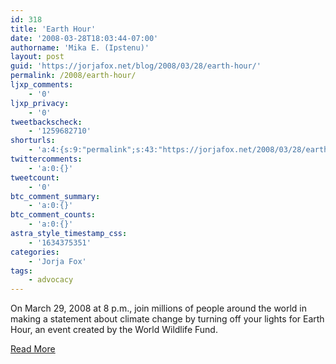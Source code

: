```yaml
---
id: 318
title: 'Earth Hour'
date: '2008-03-28T18:03:44-07:00'
authorname: 'Mika E. (Ipstenu)'
layout: post
guid: 'https://jorjafox.net/blog/2008/03/28/earth-hour/'
permalink: /2008/earth-hour/
ljxp_comments:
    - '0'
ljxp_privacy:
    - '0'
tweetbackscheck:
    - '1259682710'
shorturls:
    - 'a:4:{s:9:"permalink";s:43:"https://jorjafox.net/2008/03/28/earth-hour/";s:7:"tinyurl";s:25:"http://tinyurl.com/l4mnml";s:4:"isgd";s:18:"http://is.gd/53f94";s:5:"bitly";s:20:"http://bit.ly/8DYpeD";}'
twittercomments:
    - 'a:0:{}'
tweetcount:
    - '0'
btc_comment_summary:
    - 'a:0:{}'
btc_comment_counts:
    - 'a:0:{}'
astra_style_timestamp_css:
    - '1634375351'
categories:
    - 'Jorja Fox'
tags:
    - advocacy
---
```


On March 29, 2008 at 8 p.m., join millions of people around the world in making a statement about climate change by turning off your lights for Earth Hour, an event created by the World Wildlife Fund.

<a href=http://www.earthhour.org/>Read More
